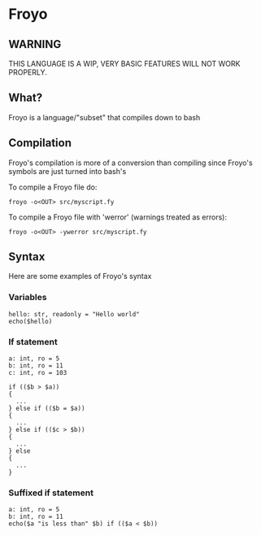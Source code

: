 # Froyo

## WARNING

THIS LANGUAGE IS A WIP, VERY BASIC FEATURES
WILL NOT WORK PROPERLY.

## What?

Froyo is a language/"subset" that compiles down to bash

## Compilation

Froyo's compilation is more of a conversion than compiling
since Froyo's symbols are just turned into bash's

To compile a Froyo file do:

  `froyo -o<OUT> src/myscript.fy`

To compile a Froyo file with 'werror' (warnings treated as errors):

  `froyo -o<OUT> -ywerror src/myscript.fy`

## Syntax

Here are some examples of Froyo's syntax

### Variables

```
hello: str, readonly = "Hello world"
echo($hello)
```

### If statement

```
a: int, ro = 5
b: int, ro = 11
c: int, ro = 103

if (($b > $a))
{
  ...
} else if (($b = $a))
{
  ...
} else if (($c > $b))
{
  ...
} else
{
  ...
}
```

### Suffixed if statement

```
a: int, ro = 5
b: int, ro = 11
echo($a "is less than" $b) if (($a < $b))
```
